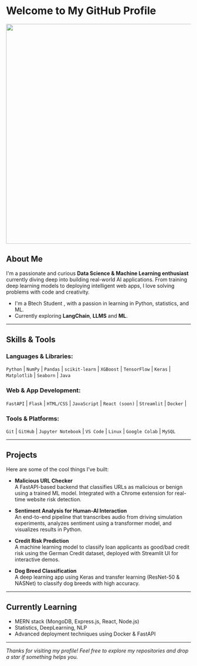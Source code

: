 # Welcome to My GitHub Profile

<img src="https://media.giphy.com/media/l0HUpt2s9Pclgt9Vm/giphy.gif" width="600"/>

## About Me

I'm a passionate and curious **Data Science & Machine Learning enthusiast** currently diving deep into building real-world AI applications. From training deep learning models to deploying intelligent web apps, I love solving problems with code and creativity. 

-  I'm a Btech Student , with a passion in learning in Python, statistics, and ML.
-  Currently exploring **LangChain**, **LLMS** and **ML**.

---

##  Skills & Tools

### Languages & Libraries:
`Python` | `NumPy` | `Pandas` | `scikit-learn` | `XGBoost` | `TensorFlow` | `Keras` | `Matplotlib` | `Seaborn` | `Java`

### Web & App Development:
`FastAPI` | `Flask` | `HTML/CSS` | `JavaScript` | `React (soon)` | `Streamlit` | `Docker` | 

### Tools & Platforms:
`Git` | `GitHub` | `Jupyter Notebook` | `VS Code` | `Linux` | `Google Colab` | `MySQL`

---

## Projects

Here are some of the cool things I’ve built:

- **Malicious URL Checker**  
  A FastAPI-based backend that classifies URLs as malicious or benign using a trained ML model. Integrated with a Chrome extension for real-time website risk detection.

- **Sentiment Analysis for Human-AI Interaction**  
  An end-to-end pipeline that transcribes audio from driving simulation experiments, analyzes sentiment using a transformer model, and visualizes results in Python.

- **Credit Risk Prediction**  
  A machine learning model to classify loan applicants as good/bad credit risk using the German Credit dataset, deployed with Streamlit UI for interactive demos.

- **Dog Breed Classification**  
  A deep learning app using Keras and transfer learning (ResNet-50 & NASNet) to classify dog breeds with high accuracy.

---

## Currently Learning

- MERN stack (MongoDB, Express.js, React, Node.js)
- Statistics, DeepLearning, NLP
- Advanced deployment techniques using Docker & FastAPI

---

 *Thanks for visiting my profile! Feel free to explore my repositories and drop a star if something helps you.*

